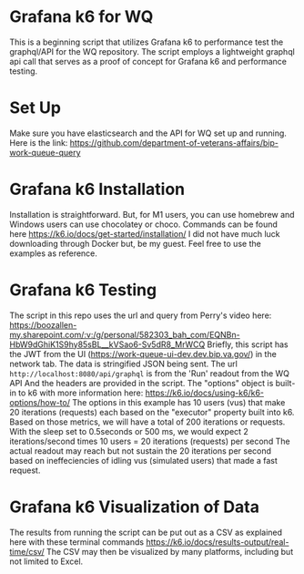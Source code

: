 # Grafana k6 for WQ

This is a beginning script that utilizes Grafana k6 to performance test the graphql/API for the WQ repository. 
The script employs a lightweight graphql api call that serves as a proof of concept for Grafana k6 and performance testing.

# Set Up
Make sure you have elasticsearch and the API for WQ set up and running. Here is the link: https://github.com/department-of-veterans-affairs/bip-work-queue-query

# Grafana k6 Installation
Installation is straightforward. But, for M1 users, you can use homebrew and Windows users can use chocolatey or choco. Commands can be found here https://k6.io/docs/get-started/installation/
I did not have much luck downloading through Docker but, be my guest. Feel free to use the examples as reference.

# Grafana k6 Testing
The script in this repo uses the url and query from Perry's video here: https://boozallen-my.sharepoint.com/:v:/g/personal/582303_bah_com/EQNBn-HbW9dGhiK1S9hy85sBL__kVSao6-Sv5dR8_MrWCQ
Briefly, this script has the JWT from the UI (https://work-queue-ui-dev.dev.bip.va.gov/) in the network tab.
The data is stringified JSON being sent.
The url `http://localhost:8080/api/graphql` is from the 'Run' readout from the WQ API 
And the headers are provided in the script.
The "options" object is built-in to k6 with more information here: https://k6.io/docs/using-k6/k6-options/how-to/
The options in this example has 10 users (vus) that make 20 iterations (requests) each based on the "executor" property built into k6.
Based on those metrics, we will have a total of 200 iterations or requests. 
With the sleep set to 0.5seconds or 500 ms, we would expect 2 iterations/second times 10 users = 20 iterations (requests) per second
The actual readout may reach but not sustain the 20 iterations per second based on ineffeciencies of idling vus (simulated users) that made a fast request.

# Grafana k6 Visualization of Data
The results from running the script can be put out as a CSV as explained here with these terminal commands https://k6.io/docs/results-output/real-time/csv/
The CSV may then be visualized by many platforms, including but not limited to Excel. 

